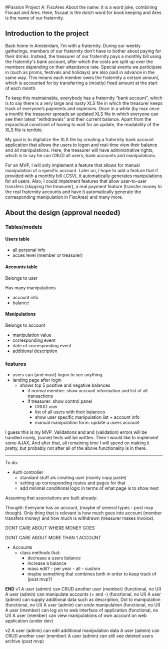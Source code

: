 #Passion Project A: FiscAres
About the name: it is a word joke, combining Fiscaat and Ares. Here, fiscaat is the dutch word for book keeping and Ares is the name of our fraternity.

## Introduction to the project

Back home in Amsterdam, I'm with a fraternity. During our weekly gatherings, members of our fraternity don't have to bother about paying for their drinks. Instead, the treasurer of our fraternity pays a monthly bill using the fraternity's bank account, after which the costs are split up over the members depending on their attendance rate. Special events we participate in (such as proms, festivals and holidays) are also paid in advance in the same way. This means each member owes the fraternity a certain amount, which is accounted for by transferring a (mostly) fixed amount at the start of each month.

To keep this maintainable, everybody has a fraternity “bank account”, which is to say there is a very large and nasty XLS file in which the treasurer keeps track of everyone’s payments and expenses. Once in a while (by max once a month) the treasurer spreads an updated XLS file in which everyone can see their latest “withdrawals” and their current balance. Apart from the impractical constraint of having to wait for an update, the readability of the XLS file is terrible.

My goal is to digitalize the XLS file by creating a fraternity bank account application that allows the users to logon and real-time view their balance and all manipulations. Here, the treasurer will have administrative rights, which is to say he can CRUD all users, bank accounts and manipulations. 

For an MVP, I will only implement a feature that allows for manual manipulation of a specific account. Later on, I hope to add a feature that if provided with a monthly bill (.CSV), it automatically generates manipulations for all users. Also, I could implement features that allow user-to-user transfers (skipping the treasurer), a real payment feature (transfer money to the real fraternity accounts and have it automatically generate the corresponding manipulation in FiscAres) and many more.

## About the design (approval needed)

### Tables/models

#### Users table

* all personal info
* acces level (member or treasurer)

#### Accounts table

Belongs to user

Has many manipulations

* account info
* balance


#### Manipulations

Belongs to account

* manipulation value
* corresponding event
* date of corresponding event
* additional description


### features

* users can (and must) logon to see anything. 
* landing page after login
	* shows top 5 positive and negative balances 
		* if normal member: show account information and list of all transactions
		* if treasurer: show control panel
			* CRUD user
			* list of all users with their balances
			* show user specific manipulation list + account info
			* manual manipulation form: update a users account

I guess this is my MVP. Validations and and (validation) errors will be handled nicely, (some) tests will be written. Then I would like to implement some AJAX, And after that, all remaining time I will spend on making it pretty, but probably not after all of the above functionality is in there.



---------------------------------------------------------------

To do:

* Auth controller
	- standard stuff als creating user (mainly copy paste)
	- setting up corresponding routes and pages for that
	- add minimal conditional logic in terms of what page is to show next

Assuming that associations are built already:

Thought: 
Everyone has an account, (maybe of several types - post mvp though). Only thing that is relevant is how much goes into account (member transfers money) and how much is withdrawn (treasurer makes invoice).

DONT CARE ABOUT WHERE MONEY GOES

DONT CARE ABOUT MORE THAN 1 ACCOUNT
<!-- Where money goes to is not important for now.
Maybe, when making other types of accounts like a prom account, members start at -100% and accountadmin starts at zero. all manipulations in favor of member gets mirrored to account-admins account
 -->

* Accounts 
	- class methods that:
		- decrease a users balance
		- increase a balance
		- mass edit?
				- per year
				- all
				- custom
		- maybe something that combines both in order to keep track of  (post mvp?)





__END__
v1
A user (admin) can CRUD another user (member) 																					(functional, no UI)
A user (admin) can manipulate accounts (+ and -)																				(functional, no UI)
A user (admin) can supply additional data such as description, DoI to manipulation 			(functional, no UI)
A user (admin) can undo manipulation 																										(functional, no UI)	
A user (member) can log on to web interface of application															(functional, no UI)
A user (member) can view manipulations of own account	on web application								(under dev)					

v2
A user (admin) can edit additional manipulation data
A user (admin) can CRUD another user (member)
A user (admin) can still see deleted users archive (post mvp)


